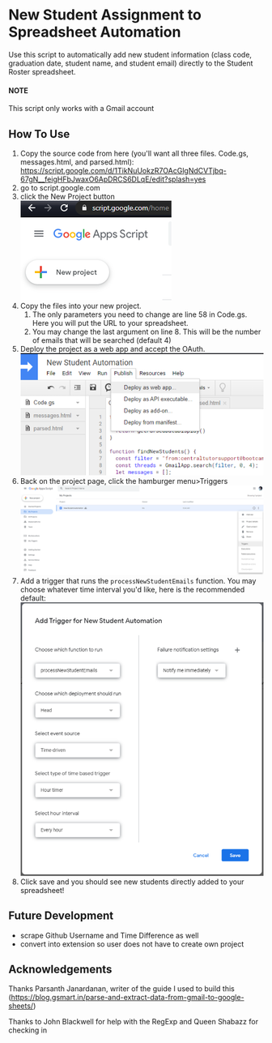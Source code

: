 # New Student Assignment to Spreadsheet Automation

Use this script to automatically add new student information (class code, graduation date, student name, and student email) directly to the Student Roster spreadsheet.

#### NOTE

This script only works with a Gmail account

## How To Use

1. Copy the source code from here (you'll want all three files. Code.gs, messages.html, and parsed.html): https://script.google.com/d/1TikNuUokzR7OAcGlgNdCVTjbq-67gN__feigHFbJwaxO6ApDRCS6DLqE/edit?splash=yes
2. go to script.google.com
3. click the New Project button ![image-20201107105248274](./assets/image-20201107105248274.png)
4. Copy the files into your new project.
   1. The only parameters you need to change are line 58 in Code.gs. Here you will put the URL to your spreadsheet.
   2. You may change the last argument on line 8. This will be the number of emails that will be searched (default 4)
5. Deploy the project as a web app and accept the OAuth. ![image-20201107105544704](/assets/image-20201107105544704.png)
6. Back on the project page, click the hamburger menu>Triggers ![image-20201107105742607](./assets/image-20201107105742607.png)
7. Add a trigger that runs the `processNewStudentEmails` function. You may choose whatever time interval you'd like, here is the recommended default:![image-20201107105916188](./assets/image-20201107105916188.png)
8. Click save and you should see new students directly added to your spreadsheet!

## Future Development

- scrape Github Username and Time Difference as well
- convert into extension so user does not have to create own project

## Acknowledgements

Thanks Parsanth Janardanan, writer of the guide I used to build this (https://blog.gsmart.in/parse-and-extract-data-from-gmail-to-google-sheets/)

Thanks to John Blackwell for help with the RegExp and Queen Shabazz for checking in